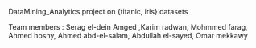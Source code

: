 DataMining_Analytics project
on {titanic, iris} datasets

Team members :
Serag el-dein Amged ,Karim radwan, Mohmmed farag, Ahmed hosny, Ahmed abd-el-salam, 
Abdullah el-sayed, Omar mekkawy
